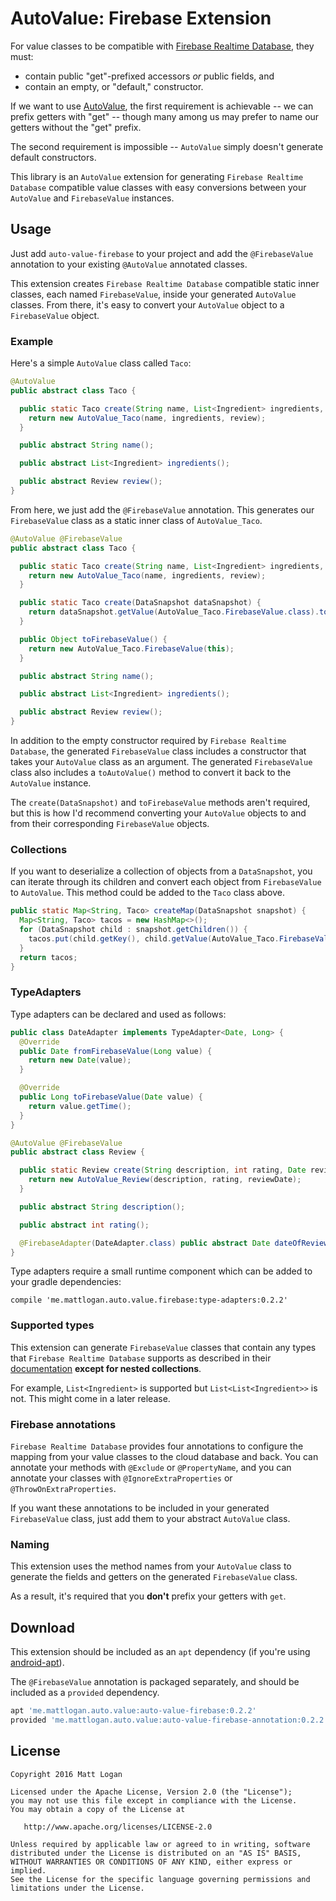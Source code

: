 AutoValue: Firebase Extension
========

For value classes to be compatible with [Firebase Realtime Database], they must:

- contain public "get"-prefixed accessors *or* public fields, and
- contain an empty, or "default," constructor.

If we want to use [AutoValue], the first requirement is achievable -- we can prefix getters with "get" -- though many among us may prefer to name our getters without the "get" prefix.

The second requirement is impossible -- `AutoValue` simply doesn't generate default constructors.

This library is an `AutoValue` extension for generating `Firebase Realtime Database` compatible value classes with easy conversions between your `AutoValue` and `FirebaseValue` instances.

Usage
-----

Just add `auto-value-firebase` to your project and add the `@FirebaseValue` annotation to your existing `@AutoValue` annotated classes.

This extension creates `Firebase Realtime Database` compatible static inner classes, each named `FirebaseValue`, inside your generated `AutoValue` classes. From there, it's easy to convert your `AutoValue` object to a `FirebaseValue` object.

### Example

Here's a simple `AutoValue` class called `Taco`:

```java
@AutoValue
public abstract class Taco {

  public static Taco create(String name, List<Ingredient> ingredients, Review review) {
    return new AutoValue_Taco(name, ingredients, review);
  }

  public abstract String name();

  public abstract List<Ingredient> ingredients();

  public abstract Review review();
}
```

From here, we just add the `@FirebaseValue` annotation. This generates our `FirebaseValue` class as a static inner class of `AutoValue_Taco`.

```java
@AutoValue @FirebaseValue
public abstract class Taco {

  public static Taco create(String name, List<Ingredient> ingredients, Review review) {
    return new AutoValue_Taco(name, ingredients, review);
  }

  public static Taco create(DataSnapshot dataSnapshot) {
    return dataSnapshot.getValue(AutoValue_Taco.FirebaseValue.class).toAutoValue();
  }

  public Object toFirebaseValue() {
    return new AutoValue_Taco.FirebaseValue(this);
  }

  public abstract String name();

  public abstract List<Ingredient> ingredients();

  public abstract Review review();
}
```

In addition to the empty constructor required by `Firebase Realtime Database`, the generated `FirebaseValue` class includes a constructor that takes your `AutoValue` class as an argument. The generated `FirebaseValue` class also includes a `toAutoValue()` method to convert it back to the `AutoValue` instance.

The `create(DataSnapshot)` and `toFirebaseValue` methods aren't required, but this is how I'd recommend converting your `AutoValue` objects to and from their corresponding `FirebaseValue` objects.

### Collections

If you want to deserialize a collection of objects from a `DataSnapshot`, you can iterate through its children and convert each object from `FirebaseValue` to `AutoValue`. This method could be added to the `Taco` class above.

```java
public static Map<String, Taco> createMap(DataSnapshot snapshot) {
  Map<String, Taco> tacos = new HashMap<>();
  for (DataSnapshot child : snapshot.getChildren()) {
    tacos.put(child.getKey(), child.getValue(AutoValue_Taco.FirebaseValue.class).toAutoValue());
  }
  return tacos;
}
```

### TypeAdapters

Type adapters can be declared and used as follows:
```java
public class DateAdapter implements TypeAdapter<Date, Long> {
  @Override
  public Date fromFirebaseValue(Long value) {
    return new Date(value);
  }

  @Override
  public Long toFirebaseValue(Date value) {
    return value.getTime();
  }
}
```

```java
@AutoValue @FirebaseValue
public abstract class Review {

  public static Review create(String description, int rating, Date reviewDate) {
    return new AutoValue_Review(description, rating, reviewDate);
  }

  public abstract String description();

  public abstract int rating();

  @FirebaseAdapter(DateAdapter.class) public abstract Date dateOfReview();
}

```

Type adapters require a small runtime component which can be added to your gradle dependencies:

`compile 'me.mattlogan.auto.value.firebase:type-adapters:0.2.2'`


### Supported types

This extension can generate `FirebaseValue` classes that contain any types that `Firebase Realtime Database` supports as described in their [documentation] **except for nested collections**.

For example, `List<Ingredient>` is supported but `List<List<Ingredient>>` is not. This might come in a later release.

### Firebase annotations

`Firebase Realtime Database` provides four annotations to configure the mapping from your value classes to the cloud database and back. You can annotate your methods with `@Exclude` or `@PropertyName`, and you can annotate your classes with `@IgnoreExtraProperties` or `@ThrowOnExtraProperties`.

If you want these annotations to be included in your generated `FirebaseValue` class, just add them to your abstract `AutoValue` class.

### Naming

This extension uses the method names from your `AutoValue` class to generate the fields and getters on the generated `FirebaseValue` class.

As a result, it's required that you **don't** prefix your getters with `get`.


Download
--------

This extension should be included as an `apt` dependency (if you're using [android-apt]).

The `@FirebaseValue` annotation is packaged separately, and should be included as a `provided` dependency.

```groovy
apt 'me.mattlogan.auto.value:auto-value-firebase:0.2.2'
provided 'me.mattlogan.auto.value:auto-value-firebase-annotation:0.2.2'
```


License
-------

    Copyright 2016 Matt Logan

    Licensed under the Apache License, Version 2.0 (the "License");
    you may not use this file except in compliance with the License.
    You may obtain a copy of the License at

       http://www.apache.org/licenses/LICENSE-2.0

    Unless required by applicable law or agreed to in writing, software
    distributed under the License is distributed on an "AS IS" BASIS,
    WITHOUT WARRANTIES OR CONDITIONS OF ANY KIND, either express or implied.
    See the License for the specific language governing permissions and
    limitations under the License.


 [AutoValue]: https://github.com/google/auto/tree/master/value
 [Firebase Realtime Database]: https://firebase.google.com/docs/database/
 [android-apt]: https://bitbucket.org/hvisser/android-apt
 [documentation]: https://firebase.google.com/docs/database/android/save-data
